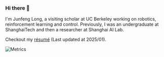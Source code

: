 ### Hi there 👋

I'm Junfeng Long, a visiting scholar at UC Berkeley working on robotics, reinforcement learning and control. Previously, I was an undergraduate at ShanghaiTech and then a researcher at Shanghai AI Lab.

Checkout my [résumé](https://github.com/Junfeng-Long/Junfeng-Long/blob/main/resume.pdf) (Last updated at 2025/01).

![Metrics](./github-metrics.svg)